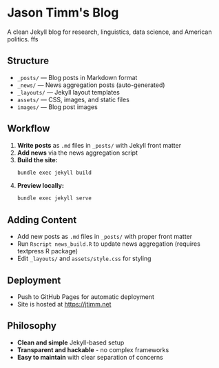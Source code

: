 # Jason Timm's Blog

A clean Jekyll blog for research, linguistics, data science, and American politics. ffs

## Structure
- `_posts/` — Blog posts in Markdown format
- `_news/` — News aggregation posts (auto-generated)
- `_layouts/` — Jekyll layout templates
- `assets/` — CSS, images, and static files
- `images/` — Blog post images

## Workflow
1. **Write posts** as `.md` files in `_posts/` with Jekyll front matter
2. **Add news** via the news aggregation script
3. **Build the site:**
   ```bash
   bundle exec jekyll build
   ```
4. **Preview locally:**
   ```bash
   bundle exec jekyll serve
   ```

## Adding Content
- Add new posts as `.md` files in `_posts/` with proper front matter
- Run `Rscript news_build.R` to update news aggregation (requires textpress R package)
- Edit `_layouts/` and `assets/style.css` for styling

## Deployment
- Push to GitHub Pages for automatic deployment
- Site is hosted at https://jtimm.net

## Philosophy
- **Clean and simple** Jekyll-based setup
- **Transparent and hackable** - no complex frameworks
- **Easy to maintain** with clear separation of concerns 